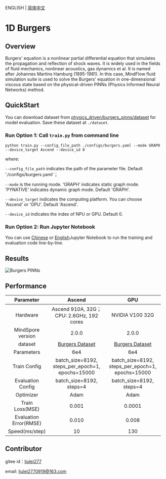 ENGLISH | [简体中文](README_CN.md)

# 1D Burgers

## Overview

Burgers' equation is a nonlinear partial differential equation that simulates the propagation and reflection of shock waves. It is widely used in the fields of fluid mechanics, nonlinear acoustics, gas dynamics et al. It is named after Johannes Martins Hamburg (1895-1981). In this case, MindFlow fluid simulation suite is used to solve the Burgers' equation in one-dimensional viscous state based on the physical-driven PINNs (Physics Informed Neural Networks) method.

## QuickStart

You can download dataset from [physics_driven/burgers_pinns/dataset](https://download.mindspore.cn/mindscience/mindflow/dataset/applications/physics_driven/burgers_pinns/dataset/) for model evaluation. Save these dataset at `./dataset`.

### Run Option 1: Call `train.py` from command line

```shell
python train.py --config_file_path ./configs/burgers.yaml --mode GRAPH --device_target Ascend --device_id 0
```

where:

`--config_file_path` indicates the path of the parameter file. Default './configs/burgers.yaml'；

`--mode` is the running mode. 'GRAPH' indicates static graph mode. 'PYNATIVE' indicates dynamic graph mode. Default 'GRAPH'.

`--device_target` indicates the computing platform. You can choose 'Ascend' or 'GPU'. Default 'Ascend'.

`--device_id` indicates the index of NPU or GPU. Default 0.

### Run Option 2: Run Jupyter Notebook

You can use [Chinese](./burgers1D_CN.ipynb) or [English](./burgers1D.ipynb)Jupyter Notebook to run the training and evaluation code line-by-line.

## Results

![Burgers PINNs](images/result.jpg)

## Performance

|        Parameter         |        Ascend               |    GPU       |
|:----------------------:|:--------------------------:|:---------------:|
|     Hardware         |     Ascend 910A, 32G；CPU: 2.6GHz, 192 cores      |      NVIDIA V100 32G       |
|     MindSpore version   |        2.0.0             |      2.0.0       |
|     dataset         |      [Burgers Dataset](https://download.mindspore.cn/mindscience/mindflow/dataset/applications/physics_driven/burgers_pinns/)             |      [Burgers Dataset](https://download.mindspore.cn/mindscience/mindflow/dataset/applications/physics_driven/burgers_pinns/)       |
|      Parameters       |       6e4       |         6e4         |
|      Train Config     |    batch_size=8192, steps_per_epoch=1, epochs=15000 | batch_size=8192, steps_per_epoch=1, epochs=15000 |
|     Evaluation Config      |  batch_size=8192, steps=4   | batch_size=8192, steps=4 |
|     Optimizer         |        Adam     |        Adam         |
|     Train Loss(MSE)    |      0.001        |     0.0001       |
|        Evaluation Error(RMSE)     |        0.010       |       0.008       |
|     Speed(ms/step)   |     10       |    130  |

## Contributor

gitee id：[liulei277](https://gitee.com/liulei277)

email: liulei2770919@163.com
